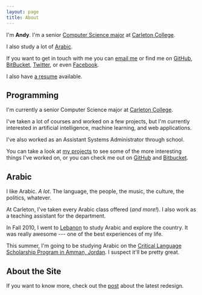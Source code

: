 ```yaml
---
layout: page
title: About
---
```


I'm __Andy__. I'm a senior <a href="#programming">Computer Science major</a> at [Carleton College][1].

I also study a lot of <a href="#arabic">Arabic</a>.

If you want to get in touch with me you can [email me][2] or find me on [GitHub][3], [BitBucket][4], [Twitter][5], or even [Facebook][6].

I also have [a resume][7] available.

## <a class="heading" name="programming">Programming</a>

I'm currently a senior Computer Science major at [Carleton College][8].

I've taken a lot of courses and worked on a few projects, but I'm currently interested in artificial intelligence, machine learning, and web applications.

I've also worked as an Assistant Systems Administrator through school.

You can take a look at [my projects][9] to see some of the more interesting things I've worked on, or you can check me out on [GitHub][10] and [Bitbucket][11].

## <a class="heading" name="arabic">Arabic</a>

I like Arabic. _A lot_. The language, the people, the music, the culture, the politics, whatever.

At Carleton, I've taken every Arabic class offered (_and more!_).
I also work as a teaching assistant for the department.

In Fall 2010, I went to [Lebanon][12] to study Arabic and explore the country. It was really awesome --- one of the best experiences of my life.

This summer, I'm going to be studying Arabic on the [Critical Language Scholarship Program in Amman, Jordan][13].
I suspect it'll be pretty great.

## <a class="heading" name="about-site">About the Site</a>

If you want to know more, check out the [post][14] about the latest redesign.


[1]: http://www.carleton.edu
[2]: andy@andyfreeland.net
[3]: https://github.com/rouge8
[4]: https://bitbucket.org/rouge8
[5]: https://twitter.com/rouge8
[6]: https://www.facebook.com/andy.freeland
[7]: /resume.pdf
[8]: http://www.carleton.edu
[9]: /projects/
[10]: https://github.com/rouge8
[11]: https://bitbucket.org/rouge8
[12]: /lebanon/
[13]: http://clscholarship.org/details/arabic-amman.htm
[14]: /2011/08/25/redesign/
